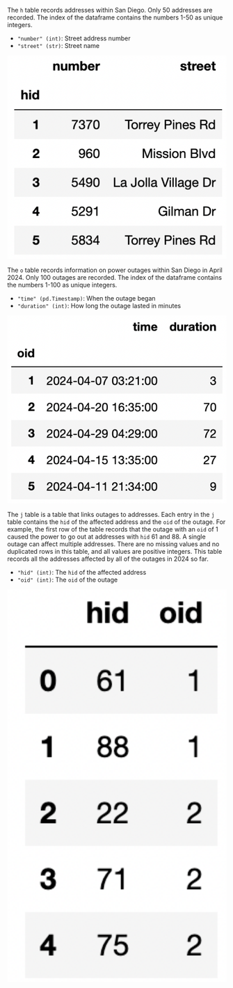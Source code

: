 The `h` table records addresses within San Diego. Only 50 addresses are recorded. The index of the dataframe contains the numbers 1-50 as unique integers.

- `"number" (int)`: Street address number
- `"street" (str)`: Street name

<center><img src="../../assets/images/sp24-midterm/h.png" width=750></center>

The `o` table records information on power outages within San Diego in April 2024. Only 100 outages are recorded. The index of the dataframe contains the numbers 1-100 as unique integers.

- `"time" (pd.Timestamp)`: When the outage began
- `"duration" (int)`: How long the outage lasted in minutes

<center><img src="../../assets/images/sp24-midterm/o.png" width=750></center>

The `j` table is a table that links outages to addresses. Each entry in the `j` table contains the `hid` of the affected address and the `oid` of the outage. For example, the first row of the table records that the outage with an `oid` of 1 caused the power to go out at addresses with `hid` 61 and 88. A single outage can affect multiple addresses. There are no missing values and no duplicated rows in this table, and all values are positive integers. This table records all the addresses affected by all of the outages in 2024 so far.

- `"hid" (int)`: The `hid` of the affected address
- `"oid" (int)`: The `oid` of the outage

<center><img src="../../assets/images/sp24-midterm/j.png" width=750></center>